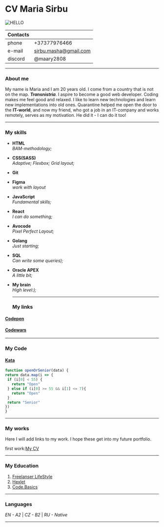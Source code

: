 # CV Maria Sirbu
![HELLO](https://c.tenor.com/lUFliafCu_MAAAAM/hello.gif)

Contacts  |       |
---|---|
phone | +37377976466
e-mail | sirbu.masha@gmail.com
discord | @maary2808

--- 

### About me

My name is Maria and I am 20 years old. I come from a country that is not on the map. ***Transnistria***. I aspire to become a good web developer. Coding makes me feel good and relaxed. I like to learn new technologies and learn new implementations into old ones.
Quarantine helped me open the door to the __IT-world__, and now my friend, who got a job in an IT-company and works remotely, serves as my motivation. He did it - I can do it too!

---

### My skills
- __HTML__ <br/>
   *BAM-methodology;*  
- __CSS(SASS)__<br/>
   *Adaptive; Flexbox; Grid layout;*
- __Git__<br/>
- __Figma__<br/>
   *work with layout*
- __JavaScript__<br/>
   *Fundamental skills;*
- __React__<br/>
   *I can do something;*
- __Avocode__<br/>
   *Pixel Perfect Layout;*
- __Golang__<br/>
   *Just starting;*
- __SQL__<br/>
   *Can write some queries);* 
- __Oracle APEX__<br/>
   *A little bit;* 
- __My brain__<br/>
   *High level:);*
  
  ---
  ### My links
#### [Codepen](https://codepen.io/mashinka)
#### [Codewars](https://www.codewars.com/users/nepozer)
  ---
  
   ### My Code
   #### [Kata](https://www.codewars.com/kata/5502c9e7b3216ec63c0001aa)
   ```js 
   function openOrSenior(data) {
   return data.map(i => {
    if (i[0] < 55) {
      return "Open"
    } else if (i[0] >= 55 && i[1] <= 7){
      return "Open"
    }
    return "Senior"
  })
  }
  ```
---

### My works

Here I will add links to my work. I hope these get into my future portfolio.

first work:[My CV]()

---

### My Education

1. [Freelanser LifeStyle](https://www.youtube.com/c/FreelancerLifeStyle)
2. [Hexlet](https://ru.hexlet.io/my)
3. [Code.Basics](https://ru.code-basics.com/languages/javascript/lessons/logical-operators#editor)

---

### Languages

*EN - A2* | *CZ - B2* | *RU - Native*

---
